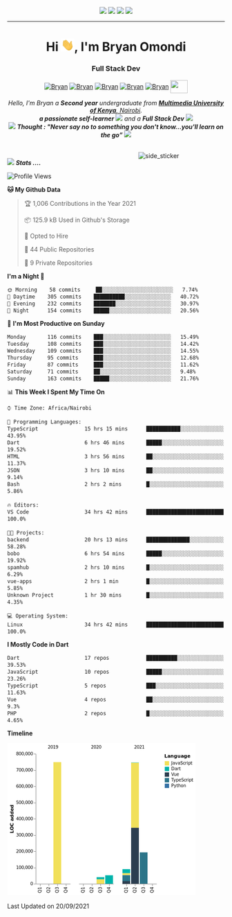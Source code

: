 
 <p align="center">
<img src="https://img.shields.io/badge/Age-20-blue" />
  <img src="https://img.shields.io/badge/Focus-Full%20Stack%20Development-brightgreen" />
  <img src="https://img.shields.io/badge/Lives-Nairobi-success" />
  <img src="https://img.shields.io/badge/Languages-English%20%26%20Swahili-brightgreen" />
</p>
<hr>
<h1 align="center">Hi <img src="https://raw.githubusercontent.com/ABSphreak/ABSphreak/master/gifs/Hi.gif" width="30px">, I'm Bryan Omondi</h1>
<h3 align="center">Full Stack Dev</h3>
<p align="center">
<a href="https://www.dev.to/bryanbill" target="blank"><img align="center" src="https://friconix.com/png/fi-swluxx-dev-to.png" alt="Bryan" height="30" width="40" /></a>
<a href="https://www.linkedin.com/in/bryanomondi254/" target="blank"><img align="center" src="https://image.flaticon.com/icons/png/128/174/174857.png" alt="Bryan" height="30" width="40" /></a>  
<a href="https://www.twitter.com/bryanbill" target="blank"><img align="center" src="https://help.twitter.com/content/dam/help-twitter/brand/logo.png" alt="Bryan" height="30" width="40" /></a>
<a href="https://www.instagram.com/bryan_bill/" target="blank"><img align="center" src="https://image.flaticon.com/icons/png/128/174/174855.png" alt="Bryan" height="30" width="40" /></a>
<a href="https://www.facebook.com/bryanbill/" target="blank"><img align="center" src="https://www.svgrepo.com/show/299425/facebook.svg" alt="Bryan" height="30" width="40" /></a>
 <a href = "mailto: bryanomondi254@gmail.com"><img align="center" src="https://seeklogo.com/images/G/gmail-new-2020-logo-32DBE11BB4-seeklogo.com.png" height="30" width="40" /></a>
</p>
</p>

<p align="center">
  <em>
    Hello, I'm Bryan a <b>Second year</b> undergraduate from <a href="https://mmu.ac.ke/"> <b>Multimedia University of Kenya</b>, Nairobi</a>. <br>
    <b>a passionate self-learner</b> <img src="https://github.com/TheDudeThatCode/TheDudeThatCode/blob/master/Assets/Developer.gif" width="30px"> and a <b>Full Stack Dev</b>&nbsp;<img src="https://github.com/TheDudeThatCode/TheDudeThatCode/blob/master/Assets/Designer.gif" width="36px">
  </em> 
  <br>
  <img src="https://media.giphy.com/media/gH3LO09IOiZIqePwv9/giphy.gif" width="50" /> <b><i align="center">Thought : "Never say no to something you don't know...you'll learn on the go”</i></b> <img src="https://media.giphy.com/media/qjqUcgIyRjsl2/giphy.gif" width="50" />
</p>
<br>
<img align="right" width=200px height=200px alt="side_sticker" src="https://media.giphy.com/media/TEnXkcsHrP4YedChhA/giphy.gif" />

<img src="https://media.giphy.com/media/iY8CRBdQXODJSCERIr/giphy.gif" width="30px">&nbsp;***Stats ....***
<!--START_SECTION:waka-->
![Profile Views](http://img.shields.io/badge/Profile%20Views-0-blue)

**🐱 My Github Data** 

> 🏆 1,006 Contributions in the Year 2021
 > 
> 📦 125.9 kB Used in Github's Storage 
 > 
> 💼 Opted to Hire
 > 
> 📜 44 Public Repositories 
 > 
> 🔑 9 Private Repositories  
 > 
**I'm a Night 🦉** 

```text
🌞 Morning    58 commits     ██░░░░░░░░░░░░░░░░░░░░░░░   7.74% 
🌆 Daytime    305 commits    ██████████░░░░░░░░░░░░░░░   40.72% 
🌃 Evening    232 commits    ███████░░░░░░░░░░░░░░░░░░   30.97% 
🌙 Night      154 commits    █████░░░░░░░░░░░░░░░░░░░░   20.56%

```
📅 **I'm Most Productive on Sunday** 

```text
Monday       116 commits    ███░░░░░░░░░░░░░░░░░░░░░░   15.49% 
Tuesday      108 commits    ███░░░░░░░░░░░░░░░░░░░░░░   14.42% 
Wednesday    109 commits    ███░░░░░░░░░░░░░░░░░░░░░░   14.55% 
Thursday     95 commits     ███░░░░░░░░░░░░░░░░░░░░░░   12.68% 
Friday       87 commits     ███░░░░░░░░░░░░░░░░░░░░░░   11.62% 
Saturday     71 commits     ██░░░░░░░░░░░░░░░░░░░░░░░   9.48% 
Sunday       163 commits    █████░░░░░░░░░░░░░░░░░░░░   21.76%

```


📊 **This Week I Spent My Time On** 

```text
⌚︎ Time Zone: Africa/Nairobi

💬 Programming Languages: 
TypeScript               15 hrs 15 mins      ███████████░░░░░░░░░░░░░░   43.95% 
Dart                     6 hrs 46 mins       █████░░░░░░░░░░░░░░░░░░░░   19.52% 
HTML                     3 hrs 56 mins       ██░░░░░░░░░░░░░░░░░░░░░░░   11.37% 
JSON                     3 hrs 10 mins       ██░░░░░░░░░░░░░░░░░░░░░░░   9.14% 
Bash                     2 hrs 2 mins        █░░░░░░░░░░░░░░░░░░░░░░░░   5.86%

🔥 Editors: 
VS Code                  34 hrs 42 mins      █████████████████████████   100.0%

🐱‍💻 Projects: 
backend                  20 hrs 13 mins      ██████████████░░░░░░░░░░░   58.28% 
bobo                     6 hrs 54 mins       █████░░░░░░░░░░░░░░░░░░░░   19.92% 
spamhub                  2 hrs 10 mins       █░░░░░░░░░░░░░░░░░░░░░░░░   6.29% 
vue-apps                 2 hrs 1 min         █░░░░░░░░░░░░░░░░░░░░░░░░   5.85% 
Unknown Project          1 hr 30 mins        █░░░░░░░░░░░░░░░░░░░░░░░░   4.35%

💻 Operating System: 
Linux                    34 hrs 42 mins      █████████████████████████   100.0%

```

**I Mostly Code in Dart** 

```text
Dart                     17 repos            ██████████░░░░░░░░░░░░░░░   39.53% 
JavaScript               10 repos            █████░░░░░░░░░░░░░░░░░░░░   23.26% 
TypeScript               5 repos             ███░░░░░░░░░░░░░░░░░░░░░░   11.63% 
Vue                      4 repos             ██░░░░░░░░░░░░░░░░░░░░░░░   9.3% 
PHP                      2 repos             █░░░░░░░░░░░░░░░░░░░░░░░░   4.65%

```


**Timeline**

![Chart not found](https://raw.githubusercontent.com/bryanbill/bryanbill/master/charts/bar_graph.png) 


 Last Updated on 20/09/2021
<!--END_SECTION:waka-->

